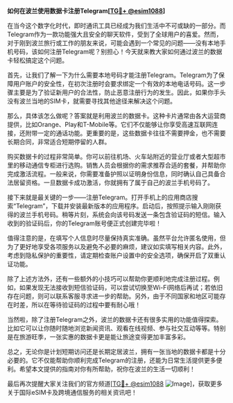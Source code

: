 **如何在波兰使用数据卡注册Telegram[[TG💪+ @esim1088](https://t.me/s/esim1088)]**

在当今这个数字化时代，即时通讯工具已经成为我们生活中不可或缺的一部分。而Telegram作为一款功能强大且安全的聊天软件，受到了全球用户的喜爱。然而，对于刚到波兰旅行或工作的朋友来说，可能会遇到一个常见的问题——没有本地手机号码，该如何注册Telegram呢？别担心！今天就来教大家如何通过波兰的数据卡轻松搞定这个问题。

首先，让我们了解一下为什么需要本地号码才能注册Telegram。Telegram为了保障用户账户的安全性，在初次注册时会要求绑定一个有效的本地电话号码。这一步骤主要是为了验证新用户的合法性，防止恶意注册行为的发生。因此，如果你手头没有波兰当地的SIM卡，就需要寻找其他途径来解决这个问题。

那么，具体该怎么做呢？答案就是利用波兰的数据卡。这种卡片通常由各大运营商提供，比如Orange、Play和T-Mobile等。它们不仅能够让你享受高速互联网连接，还附带一定的通话功能。更重要的是，这些数据卡往往不需要押金，也不需要长期合同，非常适合短期停留的人群。

购买数据卡的过程非常简单。你可以前往机场、火车站附近的营业厅或者大型超市里的移动通信专柜进行选购。销售人员会根据你的需求推荐合适的套餐，并帮助你完成激活流程。一般来说，你需要准备护照以证明身份信息，同时确认自己具备合法居留资格。一旦数据卡成功激活，你就拥有了属于自己的波兰手机号码了。

接下来就是最关键的一步——注册Telegram。打开手机上的应用商店搜索“Telegram”，下载并安装最新版本的应用程序。启动后，按照提示输入刚刚获得的波兰手机号码。稍等片刻，系统会向该号码发送一条包含验证码的短信。输入收到的验证码后，你的Telegram账号便正式创建完毕啦！

值得注意的是，在填写个人信息时尽量保持真实准确。虽然平台允许匿名使用，但为了更好地享受各项服务以及避免不必要的麻烦，建议如实填写相关内容。此外，考虑到隐私保护的重要性，请定期检查账户设置中的安全选项，确保开启了双重认证功能。

除了上述方法外，还有一些额外的小技巧可以帮助你更顺利地完成注册过程。例如，如果发现无法接收到短信验证码，可以尝试切换至Wi-Fi网络后再试；若依旧存在问题，则可以联系客服寻求进一步的帮助。另外，由于不同国家和地区可能存在时差，所以在等待验证码的过程中要有耐心哦！

当然啦，除了注册Telegram之外，波兰的数据卡还有很多实用的功能值得探索。比如它可以让你随时随地浏览新闻资讯、观看在线视频、参与社交互动等等。特别是在旅游旺季，一张实惠的数据卡更是能让旅途变得更加丰富多彩。

总之，无论你是计划短期访问还是长期定居波兰，拥有一张当地的数据卡都是十分必要的。它不仅能帮助你顺利完成Telegram的注册，还能为日常生活提供更多便利。希望本文提供的指南对你有所帮助，祝你在波兰的生活一切顺利！

最后再次提醒大家关注我们的官方频道[[TG💪+ @esim1088](https://t.me/s/esim1088) ![Image](https://i.postimg.cc/4NQfJmqS/Snipaste-2025-05-13-00-14-12.png)]，获取更多关于国际eSIM卡及跨境通信服务的相关资讯吧！